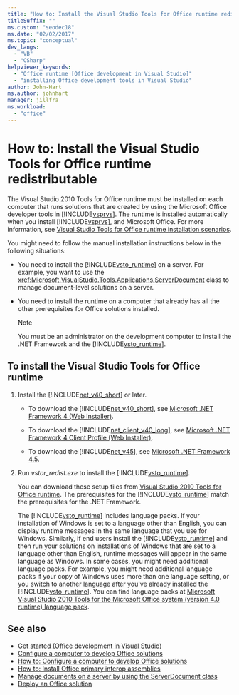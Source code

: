 ```yaml
---
title: "How to: Install the Visual Studio Tools for Office runtime redistributable"
titleSuffix: ""
ms.custom: "seodec18"
ms.date: "02/02/2017"
ms.topic: "conceptual"
dev_langs:
  - "VB"
  - "CSharp"
helpviewer_keywords:
  - "Office runtime [Office development in Visual Studio]"
  - "installing Office development tools in Visual Studio"
author: John-Hart
ms.author: johnhart
manager: jillfra
ms.workload:
  - "office"
---
```

# How to: Install the Visual Studio Tools for Office runtime redistributable
  The Visual Studio 2010 Tools for Office runtime must be installed on each computer that runs solutions that are created by using the Microsoft Office developer tools in [!INCLUDE[vsprvs](../sharepoint/includes/vsprvs-md.md)]. The runtime is installed automatically when you install [!INCLUDE[vsprvs](../sharepoint/includes/vsprvs-md.md)], and Microsoft Office. For more information, see [Visual Studio Tools for Office runtime installation scenarios](../vsto/visual-studio-tools-for-office-runtime-installation-scenarios.md).

 You might need to follow the manual installation instructions below in the following situations:

-   You need to install the [!INCLUDE[vsto_runtime](../vsto/includes/vsto-runtime-md.md)] on a server. For example, you want to use the <xref:Microsoft.VisualStudio.Tools.Applications.ServerDocument> class to manage document-level solutions on a server.

-   You need to install the runtime on a computer that already has all the other prerequisites for Office solutions installed.

    > [!NOTE]
    >  You must be an administrator on the development computer to install the .NET Framework and the [!INCLUDE[vsto_runtime](../vsto/includes/vsto-runtime-md.md)].

## To install the Visual Studio Tools for Office runtime

1. Install the [!INCLUDE[net_v40_short](../sharepoint/includes/net-v40-short-md.md)] or later.

    -   To download the [!INCLUDE[net_v40_short](../sharepoint/includes/net-v40-short-md.md)], see [Microsoft .NET Framework 4 (Web Installer)](http://go.microsoft.com/fwlink/?LinkId=178957).

    -   To download the [!INCLUDE[net_client_v40_long](../vsto/includes/net-client-v40-long-md.md)], see [Microsoft .NET Framework 4 Client Profile (Web Installer)](http://go.microsoft.com/fwlink/?LinkId=178958).

    -   To download the [!INCLUDE[net_v45](../vsto/includes/net-v45-md.md)], see [Microsoft .NET Framework 4.5](http://www.microsoft.com/download/details.aspx?id=30653).

2. Run *vstor_redist.exe* to install the [!INCLUDE[vsto_runtime](../vsto/includes/vsto-runtime-md.md)].

     You can download these setup files from [Visual Studio 2010 Tools for Office runtime](http://go.microsoft.com/fwlink/?LinkId=140384). The prerequisites for the [!INCLUDE[vsto_runtime](../vsto/includes/vsto-runtime-md.md)] match the prerequisites for the .NET Framework.

     The [!INCLUDE[vsto_runtime](../vsto/includes/vsto-runtime-md.md)] includes language packs. If your installation of Windows is set to a language other than English, you can display runtime messages in the same language that you use for Windows. Similarly, if end users install the [!INCLUDE[vsto_runtime](../vsto/includes/vsto-runtime-md.md)] and then run your solutions on installations of Windows that are set to a language other than English, runtime messages will appear in the same language as Windows. In some cases, you might need additional language packs. For example, you might need additional language packs if your copy of Windows uses more than one language setting, or you switch to another language after you've already installed the [!INCLUDE[vsto_runtime](../vsto/includes/vsto-runtime-md.md)]. You can find language packs at [Microsoft Visual Studio 2010 Tools for the Microsoft Office system (version 4.0 runtime) language pack](http://go.microsoft.com/fwlink/?LinkId=140386).

## See also
- [Get started &#40;Office development in Visual Studio&#41;](../vsto/getting-started-office-development-in-visual-studio.md)
- [Configure a computer to develop Office solutions](../vsto/configuring-a-computer-to-develop-office-solutions.md)
- [How to: Configure a computer to develop Office solutions](../vsto/how-to-configure-a-computer-to-develop-office-solutions.md)
- [How to: Install Office primary interop assemblies](../vsto/how-to-install-office-primary-interop-assemblies.md)
- [Manage documents on a server by using the ServerDocument class](../vsto/managing-documents-on-a-server-by-using-the-serverdocument-class.md)
- [Deploy an Office solution](../vsto/deploying-an-office-solution.md)
